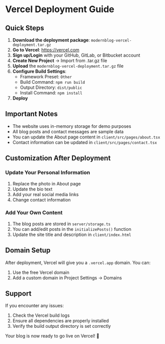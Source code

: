 # Vercel Deployment Guide

## Quick Steps

1. **Download the deployment package**: `modernblog-vercel-deployment.tar.gz`
2. **Go to Vercel**: https://vercel.com
3. **Sign up/Login** with your GitHub, GitLab, or Bitbucket account
4. **Create New Project** → Import from .tar.gz file
5. **Upload** the `modernblog-vercel-deployment.tar.gz` file
6. **Configure Build Settings**:
   - Framework Preset: `Other`
   - Build Command: `npm run build`
   - Output Directory: `dist/public`
   - Install Command: `npm install`
7. **Deploy**

## Important Notes

- The website uses in-memory storage for demo purposes
- All blog posts and contact messages are sample data
- You can update the About page content in `client/src/pages/about.tsx`
- Contact information can be updated in `client/src/pages/contact.tsx`

## Customization After Deployment

### Update Your Personal Information
1. Replace the photo in About page
2. Update the bio text 
3. Add your real social media links
4. Change contact information

### Add Your Own Content
1. The blog posts are stored in `server/storage.ts`
2. You can add/edit posts in the `initializePosts()` function
3. Update the site title and description in `client/index.html`

## Domain Setup

After deployment, Vercel will give you a `.vercel.app` domain. You can:
1. Use the free Vercel domain
2. Add a custom domain in Project Settings → Domains

## Support

If you encounter any issues:
1. Check the Vercel build logs
2. Ensure all dependencies are properly installed
3. Verify the build output directory is set correctly

Your blog is now ready to go live on Vercel! 🚀